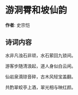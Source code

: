 # 游洞霄和坡仙韵

**作者**: 史宗恺

## 诗词内容

水非凡浊石非顽，水石萦回九锁间。

游客步随清浪起，道人身似白云闲。

仙岩泉滴琼音碎，古木风轻宝盖翻。

共酌翠蛟亭上酒，翠光相与映红颜。

